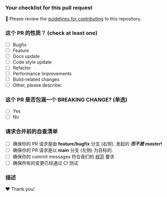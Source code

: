 ### Your checklist for this pull request

🚨 Please review the [guidelines for contributing](.github/CONTRIBUTING.md) to this repository.

### 这个 PR 的性质？ (check at least one)

- [ ] Bugfix
- [ ] Feature
- [ ] Docs update
- [ ] Code style update
- [ ] Refactor
- [ ] Performance Improvements
- [ ] Build-related changes
- [ ] Other, please describe:

### 这个 PR 是否包涵一个 BREAKING CHANGE? (单选)

- [ ] Yes
- [ ] No

<!-- If yes, please describe the impact and migration path for existing applications: -->
<!-- 如果是, 请描述对现有应用程序的影响以及迁移方法: -->

### 请求合并前的自查清单

- [ ] 确保你的 PR 请求是由 **feature/bugfix** 分支 (右侧). 发起的 **_而不是 master_!**
- [ ] 确保你的 PR 请求是以 **main** 分支 (左侧) 为目标的.
- [ ] 确保你的 commit messages 符合我们的 [规范](https://open.lianhehuyu.com/pages/git-commit-style-guide/) 要求
- [ ] 确保所有的变更已经通过 CI 测试

### 描述

<!-- Please describe your pull request. -->

❤️ Thank you!
